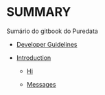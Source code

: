 # SUMMARY

Sumário do gitbook do Puredata

* [Developer Guidelines](README.md)

* [Introduction](chapter1.md)

  * [Hi](part1/section1.md)

  * [Messages](part1/section2.md)
